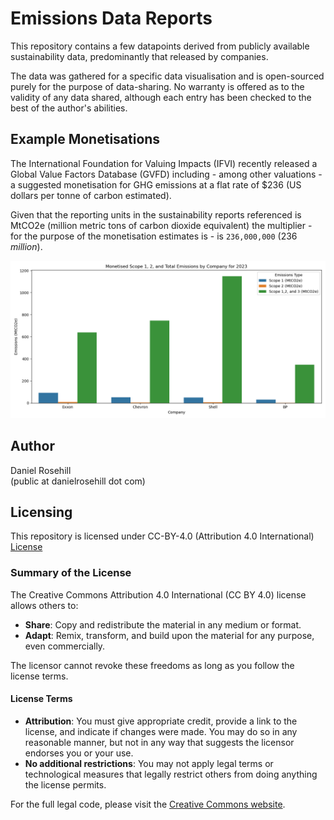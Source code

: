 # Emissions Data Reports

This repository contains a few datapoints derived from publicly available sustainability data, predominantly that released by companies. 

The data was gathered for a specific data visualisation and is open-sourced purely for the purpose of data-sharing. No warranty is offered as to the validity of any data shared, although each entry has been checked to the best of the author's abilities.

## Example Monetisations

The International Foundation for Valuing Impacts (IFVI) recently released a Global Value Factors Database (GVFD) including - among other valuations - a suggested monetisation for GHG emissions at a flat rate of $236 (US dollars per tonne of carbon estimated).

Given that the reporting units in the sustainability reports referenced is MtCO2e (million metric tons of carbon dioxide equivalent) the multiplier - for the purpose of the monetisation estimates is - is `236,000,000` (236 *million*).

![alt text](sample-monetisations/charts/Companies_scopes.png)

## Author

Daniel Rosehill  
(public at danielrosehill dot com)

## Licensing

This repository is licensed under CC-BY-4.0 (Attribution 4.0 International) 
[License](https://creativecommons.org/licenses/by/4.0/)

### Summary of the License
The Creative Commons Attribution 4.0 International (CC BY 4.0) license allows others to:
- **Share**: Copy and redistribute the material in any medium or format.
- **Adapt**: Remix, transform, and build upon the material for any purpose, even commercially.

The licensor cannot revoke these freedoms as long as you follow the license terms.

#### License Terms
- **Attribution**: You must give appropriate credit, provide a link to the license, and indicate if changes were made. You may do so in any reasonable manner, but not in any way that suggests the licensor endorses you or your use.
- **No additional restrictions**: You may not apply legal terms or technological measures that legally restrict others from doing anything the license permits.

For the full legal code, please visit the [Creative Commons website](https://creativecommons.org/licenses/by/4.0/legalcode).